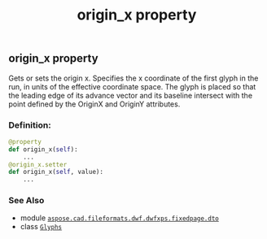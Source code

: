 ﻿---
title: origin_x property
second_title: Aspose.CAD for Python via .NET API References
description: 
type: docs
weight: 210
url: /python-net/aspose.cad.fileformats.dwf.dwfxps.fixedpage.dto/glyphs/origin_x/
is_root: false
---

## origin_x property


Gets or sets the origin x.
Specifies the x coordinate of the first glyph in the run, in units of the effective coordinate space.
The glyph is placed so that the leading edge of its advance vector and its baseline intersect
with the point defined by the OriginX and OriginY attributes.
### Definition:
```python
@property
def origin_x(self):
    ...
@origin_x.setter
def origin_x(self, value):
    ...
```

### See Also
* module [`aspose.cad.fileformats.dwf.dwfxps.fixedpage.dto`](../../)
* class [`Glyphs`](/cad/python-net/aspose.cad.fileformats.dwf.dwfxps.fixedpage.dto/glyphs)
